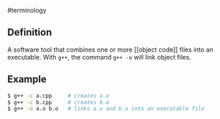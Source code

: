 #terminology

## Definition
A software tool that combines one or more [[object code]] files into an executable. With `g++`, the command `g++ -o` will link object files.

## Example
```bash
$ g++ -c a.cpp     # creates a.o
$ g++ -c b.cpp     # creates b.o
$ g++ -o a.o b.o   # links a.o and b.o into an executable file
```
